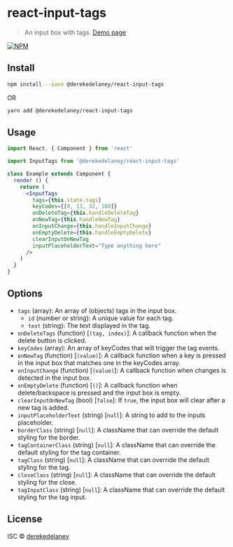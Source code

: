 # react-input-tags

> An input box with tags.
[Demo page](https://derekedelaney.github.io/react-input-tags/)

[![NPM](https://img.shields.io/npm/v/@derekedelaney/react-input-tags.svg)](https://www.npmjs.com/package/@derekedelaney/react-input-tags)

## Install

```bash
npm install --save @derekedelaney/react-input-tags
```
OR
```bash
yarn add @derekedelaney/react-input-tags
```

## Usage

```jsx
import React, { Component } from 'react'

import InputTags from '@derekedelaney/react-input-tags'

class Example extends Component {
  render () {
    return (
      <InputTags
        tags={this.state.tags}
        keyCodes={[9, 13, 32, 188]}
        onDeleteTag={this.handleDeleteTag}
        onNewTag={this.handleNewTag}
        onInputChange={this.handleInputChange}
        onEmptyDelete={this.handleEmptyDelete}
        clearInputOnNewTag
        inputPlaceholderText="Type anything here"
      />
    )
  }
}
```

## Options
* `tags` (array): An array of (objects) tags in the input box.
  * `id` (number or string): A unique value for each tag.
  * `text` (string): The text displayed in the tag.
* `onDeleteTags` (function) [`(tag, index)`]: A callback function when the delete button is clicked.
* `keyCodes` (array): An array of keyCodes that will trigger the tag events.
* `onNewTag` (function) [`(value)`]: A callback function when a key is pressed in the input box that matches one in the keyCodes array.
* `onInputChange` (function) [`(value)`]: A callback function when changes is detected in the input box.
* `onEmptyDelete` (function) [`()`]: A callback function when delete/backspace is pressed and the input box is empty.
* `clearInputOnNewTag` (bool) [`false`]: If `true`, the input box will clear after a new tag is added.
* `inputPlaceholderText` (string) [`null`]: A string to add to the inputs placeholder.
* `borderClass` (string) [`null`]: A className that can override the default styling for the border.
* `tagContainerClass` (string) [`null`]: A className that can override the default styling for the tag container.
* `tagClass` (string) [`null`]: A className that can override the default styling for the tag.
* `closeClass` (string) [`null`]: A className that can override the default styling for the close.
* `tagInputClass` (string) [`null`]: A className that can override the default styling for the tag input.

## License

ISC © [derekedelaney](https://github.com/derekedelaney)